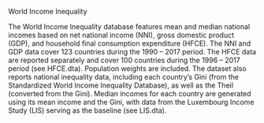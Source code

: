 World Income Inequality

The World Income Inequality database features mean and median national incomes based on net national income (NNI), gross domestic product (GDP), and household final consumption expenditure (HFCE).  The NNI and GDP data cover 123 countries during the 1990 – 2017 period.  The HFCE data are reported separately and cover 100 countries during the 1996 – 2017 period (see HFCE.dta).  Population weights are included.  The dataset also reports national inequality data, including each country’s Gini (from the Standardized World Income Inequality Database), as well as the Theil (converted from the Gini).  Median incomes for each country are generated using its mean income and the Gini, with data from the Luxembourg Income Study (LIS) serving as the baseline (see LIS.dta).

